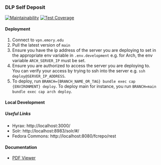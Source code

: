 ### DLP Self Deposit

[![Maintainability](https://api.codeclimate.com/v1/badges/e1c13ce3a205adcb3965/maintainability)](https://codeclimate.com/github/emory-libraries/dlp-selfdeposit/maintainability)
[![Test Coverage](https://api.codeclimate.com/v1/badges/e1c13ce3a205adcb3965/test_coverage)](https://codeclimate.com/github/emory-libraries/dlp-selfdeposit/test_coverage)

#### Deployment

1. Connect to `vpn.emory.edu`
2. Pull the latest version of `main`
3. Ensure you have the ip address of the server you are deploying to set in the appropriate env variable in `.env.development` e.g. for Arch, the env variable `ARCH_SERVER_IP` must be set.
4. Ensure you are authorized to access the server you are deploying to. You can verify your access by trying to ssh into the server e.g. `ssh deploy@SERVER_IP_ADDRESS`.
5. To deploy, run `BRANCH={BRANCH_NAME_OR_TAG} bundle exec cap {ENVIRONMENT} deploy`. To deploy main for instance, you run `BRANCH=main bundle exec cap arch deploy`.

#### Local Development

##### Useful Links

- Hyrax: http://localhost:3000/
- Solr: http://localhost:8983/solr/#/
- Fedora Commons: http://localhost:8080/fcrepo/rest

#### Documentation

- [PDF Viewer](/public/PDF_README.md)
